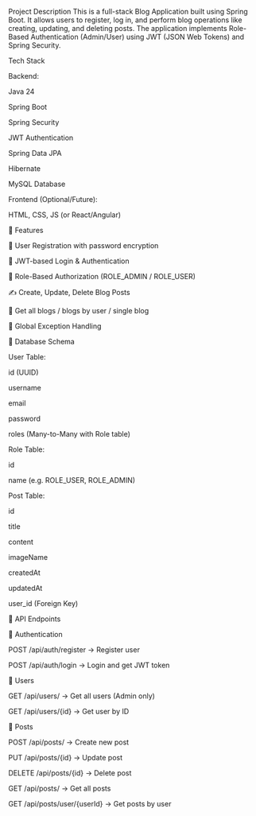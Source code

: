 Project Description
This is a full-stack Blog Application built using Spring Boot. It allows users to register, log in, and perform blog operations like creating, updating, and deleting posts. The application implements Role-Based Authentication (Admin/User) using JWT (JSON Web Tokens) and Spring Security.

Tech Stack

Backend:

Java 24

Spring Boot

Spring Security

JWT Authentication

Spring Data JPA

Hibernate

MySQL Database

Frontend (Optional/Future):

HTML, CSS, JS (or React/Angular)

📁 Features

🔐 User Registration with password encryption

🔐 JWT-based Login & Authentication

👥 Role-Based Authorization (ROLE_ADMIN / ROLE_USER)

✍️ Create, Update, Delete Blog Posts

🔎 Get all blogs / blogs by user / single blog

📄 Global Exception Handling

🧱 Database Schema

User Table:

id (UUID)

username

email

password

roles (Many-to-Many with Role table)

Role Table:

id

name (e.g. ROLE_USER, ROLE_ADMIN)

Post Table:

id

title

content

imageName

createdAt

updatedAt

user_id (Foreign Key)

🚀 API Endpoints

🔐 Authentication

POST /api/auth/register → Register user

POST /api/auth/login → Login and get JWT token

👥 Users

GET /api/users/ → Get all users (Admin only)

GET /api/users/{id} → Get user by ID

📑 Posts

POST /api/posts/ → Create new post

PUT /api/posts/{id} → Update post

DELETE /api/posts/{id} → Delete post

GET /api/posts/ → Get all posts

GET /api/posts/user/{userId} → Get posts by user

